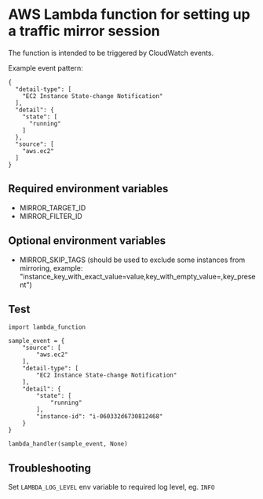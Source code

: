 # AWS Lambda function for setting up a traffic mirror session

The function is intended to be triggered by CloudWatch events.

Example event pattern:

```
{
  "detail-type": [
    "EC2 Instance State-change Notification"
  ],
  "detail": {
    "state": [
      "running"
    ]
  },
  "source": [
    "aws.ec2"
  ]
}
```

## Required environment variables

- MIRROR_TARGET_ID
- MIRROR_FILTER_ID

## Optional environment variables

- MIRROR_SKIP_TAGS (should be used to exclude some instances from mirroring, example: "instance_key_with_exact_value=value,key_with_empty_value=,key_present")

## Test

```
import lambda_function

sample_event = {
    "source": [
        "aws.ec2"
    ],
    "detail-type": [
        "EC2 Instance State-change Notification"
    ],
    "detail": {
        "state": [
            "running"
        ],
        "instance-id": "i-060332d6730812468"
    }
}

lambda_handler(sample_event, None)

```

## Troubleshooting

Set `LAMBDA_LOG_LEVEL` env variable to required log level, eg. `INFO`
